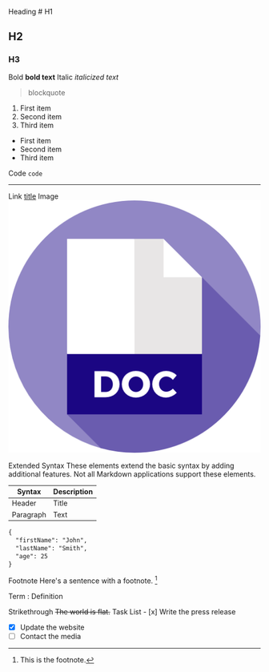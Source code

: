 Heading	# H1
## H2
### H3
Bold	**bold text**
Italic	*italicized text*
> blockquote

1. First item
2. Second item
3. Third item

- First item
- Second item
- Third item

Code	`code`

---

Link	[title](https://www.example.com)
Image	![alt text](doc.png)

Extended Syntax
These elements extend the basic syntax by adding additional features. Not all Markdown applications support these elements.


| Syntax | Description |
| ----------- | ----------- |
| Header | Title |
| Paragraph | Text |

```
{
  "firstName": "John",
  "lastName": "Smith",
  "age": 25
}
```
Footnote	Here's a sentence with a footnote. [^1]

[^1]: This is the footnote.


Term
: Definition

Strikethrough	~~The world is flat.~~
Task List	- [x] Write the press release

- [x] Update the website
- [ ] Contact the media